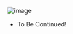 ![image](http://note.youdao.com/yws/public/resource/39e26de526925ae3ab8772cf38d8521f/xmlnote/27D80B459DB24D4BAD0B940AA4E98067/1286)

- To Be Continued!
